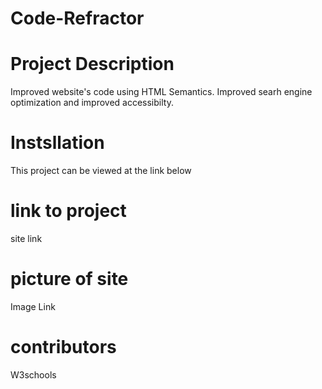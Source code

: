 # Code-Refractor

# Project Description
Improved website's code using HTML Semantics. Improved searh engine optimization and improved accessibilty. 

# Instsllation
This project can be viewed at the link below

# link to project
site link

# picture of site

Image Link

# contributors 
W3schools